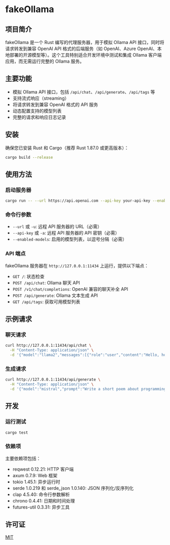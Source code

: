 # fakeOllama

## 项目简介

fakeOllama 是一个 Rust 编写的代理服务器，用于模拟 Ollama API 接口，同时将请求转发到兼容 OpenAI API 格式的后端服务（如 OpenAI、Azure OpenAI、本地部署的开源模型等）。这个工具特别适合开发环境中测试和集成 Ollama 客户端应用，而无需运行完整的 Ollama 服务。

## 主要功能

- 模拟 Ollama API 接口，包括 `/api/chat`、`/api/generate`、`/api/tags` 等
- 支持流式响应（streaming）
- 将请求转发到兼容 OpenAI 格式的 API 服务
- 动态配置支持的模型列表
- 完整的请求和响应日志记录

## 安装

确保您已安装 Rust 和 Cargo（推荐 Rust 1.87.0 或更高版本）：

```bash
cargo build --release
```

## 使用方法

### 启动服务器

```bash
cargo run -- --url https://api.openai.com --api-key your-api-key --enabled-models llama2,mistral
```

### 命令行参数

- `--url` 或 `-u`: 远程 API 服务器的 URL（必需）
- `--api-key` 或 `-a`: 远程 API 服务器的 API 密钥（必需）
- `--enabled-models`: 启用的模型列表，以逗号分隔（必需）

### API 端点

fakeOllama 服务器在 `http://127.0.0.1:11434` 上运行，提供以下端点：

- `GET /`: 状态检查
- `POST /api/chat`: Ollama 聊天 API
- `POST /v1/chat/completions`: OpenAI 兼容的聊天补全 API
- `POST /api/generate`: Ollama 文本生成 API
- `GET /api/tags`: 获取可用模型列表

## 示例请求

### 聊天请求

```bash
curl http://127.0.0.1:11434/api/chat \
  -H "Content-Type: application/json" \
  -d '{"model":"llama2","messages":[{"role":"user","content":"Hello, how are you?"}],"stream":true}'
```

### 生成请求

```bash
curl http://127.0.0.1:11434/api/generate \
  -H "Content-Type: application/json" \
  -d '{"model":"mistral","prompt":"Write a short poem about programming","stream":false}'
```

## 开发

### 运行测试

```bash
cargo test
```

### 依赖项

主要依赖项包括：
- reqwest 0.12.21: HTTP 客户端
- axum 0.7.9: Web 框架
- tokio 1.45.1: 异步运行时
- serde 1.0.219 和 serde_json 1.0.140: JSON 序列化/反序列化
- clap 4.5.40: 命令行参数解析
- chrono 0.4.41: 日期和时间处理
- futures-util 0.3.31: 异步工具

## 许可证

[MIT](LICENSE)
